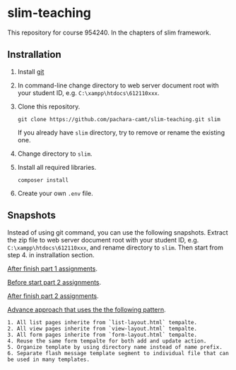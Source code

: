 # slim-teaching

This repository for course 954240.
In the chapters of slim framework.

## Instrallation

1.  Install [git](https://git-scm.com/)
2.  In command-line change directory to web server document root with your student ID, e.g. `C:\xampp\htdocs\612110xxx`.
3.  Clone this repository.

    ```
    git clone https://github.com/pachara-camt/slim-teaching.git slim
    ```

    If you already have `slim` directory, try to remove or rename the existing one.
4.  Change directory to `slim`.
5.  Install all required libraries.

    ```
    composer install
    ```

6.  Create your own `.env` file.

## Snapshots

Instead of using git command, you can use the following snapshots.
Extract the zip file to web server document root with your student ID, e.g. `C:\xampp\htdocs\612110xxx`, and rename directory to `slim`.
Then start from step 4. in instrallation section.

[After finish part 1 assignments](../../archive/part-1-finish.zip).

[Before start part 2 assignments](../../archive/part-2-pre.zip).

[After finish part 2 assignments](../../archive/part-2-final.zip).

[Advance approach that uses the the following pattern](../../archive/advance.zip).

    1. All list pages inherite from `list-layout.html` tempalte.
    2. All view pages inherite from `view-layout.html` tempalte.
    3. All form pages inherite from `form-layout.html` tempalte.
    4. Reuse the same form tempalte for both add and update action.
    5. Organize template by using directory name instead of name prefix.
    6. Separate flash message template segment to individual file that can be used in many templates.
